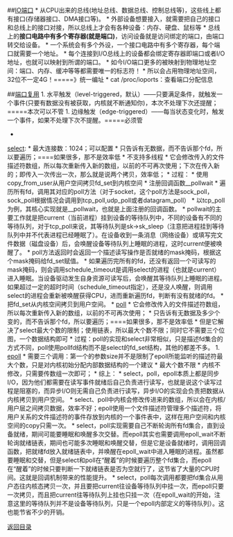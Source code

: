 ##[IO端口](http://www.cnblogs.com/Anker/p/3265058.html)
* 
从CPU出来的总线(地址总线、数据总线、控制总线等)，这些线上都有接口(存储器接口、DMA接口等)。
* 
外部设备想要接入，就需要把自己的接口和总线上的接口对接，所以总线上才会有各种设备：内存、硬盘、鼠标等
* 
总线上的**接口电路中有多个寄存器(就是端口)**，访问设备就是访问绑定的端口，由端口转交给设备。
* 
一个系统会有多个外设，一个接口电路中有多个寄存器，每个端口就需要一个地址。
* 
每个连接到I/O总线上的设备都会绑定寄存器即端口或者I/O地址，也就可以映射到所谓的端口。
* 
如今I/O端口更多的被映射到物理地址空间：端口、内存、缓冲等等都需要唯一的标志符！
    * 
所以会占用物理地址空间，32位不一定4G！=====》统一编址
* 
cat /proc/ioports：查看端口分配信息

##[端口复用](http://www.zhihu.com/question/32163005/answer/55772739)
1. 
水平触发（level-triggered，默认）——只要满足条件，就触发一个事件(只要有数据没有被获取，内核就不断通知你)，本次不处理下次还提醒；=====本次可以不管
1. 
边缘触发（edge-triggered）——每当状态变化时，触发一个事件，如果不处理下次不提醒。=====必须管

* 
[select](http://www.cnblogs.com/Anker/archive/2013/08/14/3258674.html):
    * 
最大连接数：1024；可以配置
    * 
只告诉有无数据，而不告诉那个fd，所以要遍历；====如果很多，那不是效率低
    * 
不支持多线程
    * 
它会修改传入的文件描述符数组，所以每次重新传入新的数组，以前的不可再次使用；下次在传入新的；即传入一次传出一次，那么就是说两个拷贝，效率低；
    * 
过程：
        * 
使用copy_from_user从用户空间拷贝fd_set到内核空间
        * 
注册回调函数__pollwait
        * 
遍历所有fd，调用其对应的poll方法（对于socket，这个poll方法是sock_poll，sock_poll根据情况会调用到tcp_poll,udp_poll或者datagram_poll）
        * 
以tcp_poll为例，其核心实现就是__pollwait，也就是上面注册的回调函数。
        * 
pollwait的主要工作就是把current（当前进程）挂到设备的等待队列中，不同的设备有不同的等待队列，对于tcp_poll来说，其等待队列是sk->sk_sleep（注意把进程挂到等待队列中并不代表进程已经睡眠了）。在设备收到一条消息（网络设备）或填写完文件数据（磁盘设备）后，会唤醒设备等待队列上睡眠的进程，这时current便被唤醒了。
        * 
poll方法返回时会返回一个描述读写操作是否就绪的mask掩码，根据这个mask掩码给fd_set赋值。
        * 
如果遍历完所有的fd，还没有返回一个可读写的mask掩码，则会调用schedule_timeout是调用select的进程（也就是current）进入睡眠。当设备驱动发生自身资源可读写后，会唤醒其等待队列上睡眠的进程。如果超过一定的超时时间（schedule_timeout指定），还是没人唤醒，则调用select的进程会重新被唤醒获得CPU，进而重新遍历fd，判断有没有就绪的fd。
        * 
把fd_set从内核空间拷贝到用户空间。
* 
[poll](http://www.cnblogs.com/Anker/archive/2013/08/15/3261006.html)
    * 
它会修改传入的文件描述符数组，所以每次重新传入新的数组，以前的不可再次使用；
    * 
只告诉有无数据及多少个变的，而不告诉那个fd，所以要遍历；====如果很多，那不是效率低
    * 
但是它解决了select最大个数的限制；使用链表，所以最大个数不限；同时它不需要三个位图，一个数据结构即可
    * 
过程：poll的实现和select非常相似，只是描述fd集合的方式不同，poll使用pollfd结构而不是select的fd_set结构，其他的都差不多。
1. 
[epoll](http://www.cnblogs.com/Anker/archive/2013/08/17/3263780.html)
    * 
需要三个调用：第一个的参数size并不是限制了epoll所能监听的描述符最大个数，只是对内核初始分配内部数据结构的一个建议
    * 
最大个数不限
    * 
内核不修改，只需要传数组一次即可；
* 
综上：
    * 
select，poll，epoll本质上都是同步I/O，因为他们都需要在读写事件就绪后自己负责进行读写，也就是说这个读写过程是阻塞的，而异步I/O则无需自己负责进行读写，异步I/O的实现会负责把数据从内核拷贝到用户空间。
    * 
select、poll中内核会修改传进来的数组，所以会在内核/用户层之间拷贝数据，效率不好；epoll使用一个文件描述符管理多个描述符，将用户关系的文件描述符的事件存放到内核的一个事件表中，这样在用户空间和内核空间的copy只需一次。
    * select，poll实现需要自己不断轮询所有fd集合，直到设备就绪，期间可能要睡眠和唤醒多次交替。而epoll其实也需要调用epoll_wait不断轮询就绪链表，期间也可能多次睡眠和唤醒交替，但是它是设备就绪时，调用回调函数，把就绪fd放入就绪链表中，并唤醒在epoll_wait中进入睡眠的进程。虽然都要睡眠和交替，但是select和poll在“醒着”的时候要遍历整个fd集合，而epoll在“醒着”的时候只要判断一下就绪链表是否为空就行了，这节省了大量的CPU时间。这就是回调机制带来的性能提升。
    * 
select，poll每次调用都要把fd集合从用户态往内核态拷贝一次，并且要把current往设备等待队列中挂一次，而epoll只要一次拷贝，而且把current往等待队列上挂也只挂一次（在epoll_wait的开始，注意这里的等待队列并不是设备等待队列，只是一个epoll内部定义的等待队列）。这也能节省不少的开销。


[返回目录](README.md)